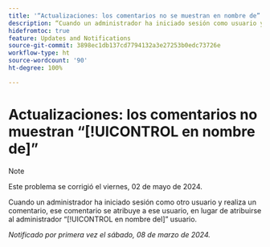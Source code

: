 ```yaml
---
title: '“Actualizaciones: los comentarios no se muestran en nombre de”'
description: “Cuando un administrador ha iniciado sesión como usuario y realiza un comentario, ese comentario se atribuye a ese usuario, en lugar de atribuirse al administrador en nombre del usuario”.
hidefromtoc: true
feature: Updates and Notifications
source-git-commit: 3898ec1db137cd7794132a3e27253b0edc73726e
workflow-type: ht
source-wordcount: '90'
ht-degree: 100%

---
```



# Actualizaciones: los comentarios no muestran “[!UICONTROL en nombre de]”

>[!NOTE]
>
>Este problema se corrigió el viernes, 02 de mayo de 2024.

Cuando un administrador ha iniciado sesión como otro usuario y realiza un comentario, ese comentario se atribuye a ese usuario, en lugar de atribuirse al administrador “[!UICONTROL en nombre del]” usuario.

_Notificado por primera vez el sábado, 08 de marzo de 2024._


